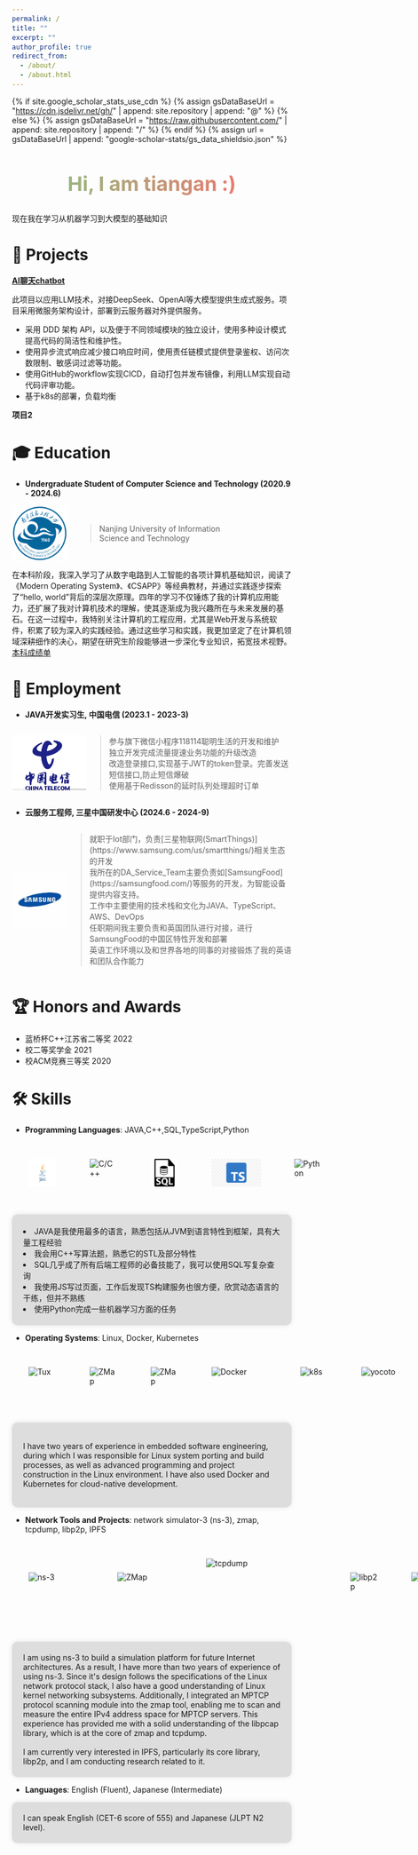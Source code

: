 ```yaml
---
permalink: /
title: ""
excerpt: ""
author_profile: true
redirect_from: 
  - /about/
  - /about.html
---
```

{% if site.google_scholar_stats_use_cdn %}
{% assign gsDataBaseUrl = "https://cdn.jsdelivr.net/gh/" | append: site.repository | append: "@" %}
{% else %}
{% assign gsDataBaseUrl = "https://raw.githubusercontent.com/" | append: site.repository | append: "/" %}
{% endif %}
{% assign url = gsDataBaseUrl | append: "google-scholar-stats/gs_data_shieldsio.json" %}

<style>
  .centered {
    text-align: center;
    font-size: 24px;
    background: linear-gradient(to right, #81c784, #ff6b6b); /* 西瓜绿到西瓜红的渐变色 */
    -webkit-background-clip: text;
    -webkit-text-fill-color: transparent;
  }
   .intro {
    margin-top: 50px; /* 调整分割线顶部间距 */
    padding-top: 50px; /* 调整分割线底部间距 */
    border-top: 2px solid #ccc; /* 分割线样式 */
  }
  .image-container {
    display: flex;
    justify-content: flex-start; /* 左对齐 */
    align-items: center; /* 垂直居中 */
    margin-bottom: 20px; /* 可选：设置下方间距 */
  }
  .image-container img {
    margin: 30px; /* 可选：设置图片之间的间距 */
  }
    .skill-container {
    max-width: 800px;
    margin: 10 auto;
    background-color: #ddd;
    padding: 20px; /* 设置内边距 */
    border-radius: 10px; /* 圆角 */
    box-shadow: 0 0 10px rgba(0, 0, 0, 0.1); /* 阴影 */
}
</style>
<div class="centered">
  <h2>Hi, I am tiangan :)</h2>
</div>




现在我在学习从机器学习到大模型的基础知识

# 📄 Projects

**[AI聊天chatbot](http://xihuanwanyuanshen.icu/)**

此项目以应用LLM技术，对接DeepSeek、OpenAI等大模型提供生成式服务。项目采用微服务架构设计，部署到云服务器对外提供服务。
* 采用 DDD 架构 API，以及便于不同领域模块的独立设计，使用多种设计模式提高代码的简洁性和维护性。
* 使用异步流式响应减少接口响应时间，使用责任链模式提供登录鉴权、访问次数限制、敏感词过滤等功能。
* 使用GitHub的workflow实现CICD，自动打包并发布镜像，利用LLM实现自动代码评审功能。
* 基于k8s的部署，负载均衡




**项目2**





# 🎓 Education


- **Undergraduate Student of Computer Science and Technology  (2020.9 - 2024.6)**

<div style="display: flex; align-items: center;">
    <img src="../images/nuist.png" alt="fdu" width="100" height="100" style="margin-right: 2ch;">
    <div>
        <blockquote>
            Nanjing University of Information<br>
            Science and Technology
        </blockquote>
    </div>
</div>

在本科阶段，我深入学习了从数字电路到人工智能的各项计算机基础知识，阅读了《Modern Operating System》、《CSAPP》等经典教材，并通过实践逐步探索了“hello, world”背后的深层次原理。四年的学习不仅锤炼了我的计算机应用能力，还扩展了我对计算机技术的理解，使其逐渐成为我兴趣所在与未来发展的基石。在这一过程中，我特别关注计算机的工程应用，尤其是Web开发与系统软件，积累了较为深入的实践经验。通过这些学习和实践，我更加坚定了在计算机领域深耕细作的决心，期望在研究生阶段能够进一步深化专业知识，拓宽技术视野。  
[本科成绩单](http://xihuanwanyuanshen.icu/static/grade.pdf)



# 💼 Employment

- **JAVA开发实习生, 中国电信  (2023.1 - 2023-3)** 
<div style="display: flex; align-items: center;">
    <img src="../images/中国电信.jpg" alt="tplink" width="150" height="100">
        <blockquote>
            参与旗下微信小程序118114聪明生活的开发和维护<br>
            独立开发完成流量提速业务功能的升级改造<br>
            改造登录接口,实现基于JWT的token登录。完善发送短信接口,防止短信爆破<br>
            使用基于Redisson的延时队列处理超时订单
        </blockquote>
</div>

- **云服务工程师, 三星中国研发中心  (2024.6 - 2024-9)** 
<div style="display: flex; align-items: center;">
    <img src="../images/samsung.jpg" alt="tplink" width="150" height="100">
        <blockquote>
            就职于Iot部门，负责[三星物联网(SmartThings)](https://www.samsung.com/us/smartthings/)相关生态的开发<br>
            我所在的DA_Service_Team主要负责如[SamsungFood](https://samsungfood.com/)等服务的开发，为智能设备提供内容支持。<br>
            工作中主要使用的技术栈和文化为JAVA、TypeScript、AWS、DevOps<br>
            任职期间我主要负责和英国团队进行对接，进行SamsungFood的中国区特性开发和部署<br>
            英语工作环境以及和世界各地的同事的对接锻炼了我的英语和团队合作能力<br>
        </blockquote>
</div>


# 🏆 Honors and Awards

<ul>
  <li>蓝桥杯C++江苏省二等奖 2022</li>
  <li>校二等奖学金 2021</li>
  <li>校ACM竞赛三等奖 2020</li>
</ul>

# 🛠️ Skills

- **Programming Languages**: JAVA,C++,SQL,TypeScript,Python

<div class="image-container">
  <img src="../images/JAVA.jpg" alt="C/C++" width="50" height="50">
  <img src="../images/ISO_C++_Logo.svg.png" alt="C/C++" width="50" height="50">
  <img src="../images/sql.png" alt="Go" width="50" height="50">
  <img src="../images/typescript.png" alt="C/C++" width="100" height="50">
  <img src="../images/Python-logo-notext.svg.png" alt="Python" width="50" height="50">
</div>

<div class="skill-container">
    <li>JAVA是我使用最多的语言，熟悉包括从JVM到语言特性到框架，具有大量工程经验</li>
    <li>我会用C++写算法题，熟悉它的STL及部分特性</li>
    <li>SQL几乎成了所有后端工程师的必备技能了，我可以使用SQL写复杂查询</li>
    <li>我使用JS写过页面，工作后发现TS构建服务也很方便，欣赏动态语言的干练，但并不熟练</li>
    <li>使用Python完成一些机器学习方面的任务</li>
</div>

- **Operating Systems**: Linux, Docker, Kubernetes
<div class="image-container">
  <img src="../images/Tux.svg.png" alt="Tux" width="50" height="50">
  <img src="../images/180px-Heckert_GNU_white.svg.png" alt="ZMap" width="50" height="50">
  <img src="../images/Cmake.svg.png" alt="ZMap" width="50" height="50">
  <img src="../images/Docker_logo.svg.png" alt="Docker" width="100" height="50">
  <img src="../images/Kubernetes_logo_without_workmark.svg.png" alt="k8s" width="50" height="50">
  <img src="../images/Yocto_Project_logo.svg.png" alt="yocoto" width="100" height="50">
</div>

<div class="skill-container">

I have two years of experience in embedded software engineering, during which I was responsible for Linux system porting and build processes, as well as advanced programming and project construction in the Linux environment. I have also used Docker and Kubernetes for cloud-native development.

</div>

- **Network Tools and Projects**:  network simulator-3 (ns-3), zmap, tcpdump, libp2p, IPFS

<div class="image-container">
  <img src="../images/ns-3-notext.png" alt="ns-3" width="100" height="50">
  <img src="../images/ZMap_logo_from_GitHub.png" alt="ZMap" width="100" height="50">
  <img src="../images/Tcpdump&libpcap.svg.png" alt="tcpdump" width="200" height="100">
  <img src="../images/logo_small.png" alt="libp2p" width="50" height="50">
  <img src="../images/Ipfs-logo-1024-ice-text.png" alt="ipfs" width="50" height="50">
</div>

<div class="skill-container">
I am using ns-3 to build a simulation platform for future Internet architectures. As a result, I have more than two years of experience of using ns-3. Since it's design follows the specifications of the Linux network protocol stack, I also have a good understanding of Linux kernel networking subsystems. Additionally, I integrated an MPTCP protocol scanning module into the zmap tool, enabling me to scan and measure the entire IPv4 address space for MPTCP servers. This experience has provided me with a solid understanding of the libpcap library, which is at the core of zmap and tcpdump.<br>
<br>
I am currently very interested in IPFS, particularly its core library, libp2p, and I am conducting research related to it.
</div>

- **Languages**: English (Fluent), Japanese (Intermediate)
<div class="skill-container">
I can speak English (CET-6 score of 555) and Japanese (JLPT N2 level).
</div>